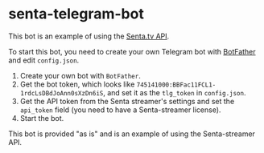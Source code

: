 # senta-telegram-bot

This bot is an example of using the [Senta.tv API](https://senta.tv/api-docs).

To start this bot, you need to create your own Telegram bot with [BotFather](https://t.me/botfather) and edit `config.json`.

1. Create your own bot with `BotFather`.
2. Get the bot token, which looks like `745141000:BBFac11FCL1-1rdcLsDBdJoAnn0sXzDn6iS`, and set it as the `tlg_token` in `config.json`.
3. Get the API token from the Senta streamer's settings and set the `api_token` field (you need to have a Senta-streamer license).
4. Start the bot.

This bot is provided "as is" and is an example of using the Senta-streamer API.
